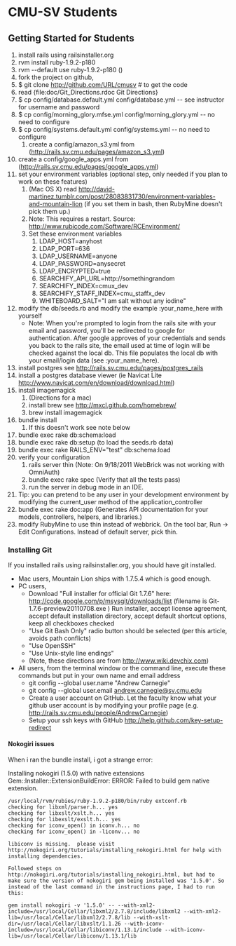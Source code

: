 CMU-SV Students
===============

## Getting Started for Students
1. install rails using railsinstaller.org        
1. rvm install ruby-1.9.2-p180
1. rvm --default use ruby-1.9.2-p180  ()
1. fork the project on github,
1. $ git clone http://github.com/URL/cmusv # to get the code
1. read {file:doc/Git_Directions.rdoc Git Directions}
1. $ cp config/database.default.yml config/database.yml -- see instructor for username and password
1. $ cp config/morning_glory.mfse.yml config/morning_glory.yml -- no need to configure
1. $ cp config/systems.default.yml config/systems.yml -- no need to configure
    1. create a config/amazon_s3.yml from (http://rails.sv.cmu.edu/pages/amazon_s3.yml)
1. create a config/google_apps.yml from (http://rails.sv.cmu.edu/pages/google_apps.yml)
1. set your environment variables (optional step, only needed if you plan to work on these features)
   1. (Mac OS X) read http://david-martinez.tumblr.com/post/28083831730/environment-variables-and-mountain-lion (if you set them in bash, then RubyMine doesn't pick them up.)
   1. Note: This requires a restart. Source: http://www.rubicode.com/Software/RCEnvironment/
   1. Set these environment variables
      1. LDAP_HOST=anyhost
      1. LDAP_PORT=636
      1. LDAP_USERNAME=anyone
      1. LDAP_PASSWORD=anysecret
      1. LDAP_ENCRYPTED=true
      1. SEARCHIFY_API_URL=http://somethingrandom
      1. SEARCHIFY_INDEX=cmux_dev
      1. SEARCHIFY_STAFF_INDEX=cmu_staffx_dev
      1. WHITEBOARD_SALT="I am salt without any iodine"
1. modify the db/seeds.rb and modify the example :your_name_here with yourself
    * Note: When you're prompted to login from the rails site with your email and password, you'll be redirected to google for authentication. After google approves of your credentials and sends you back to the rails site, the email used at time of login will be checked against the local db. This file populates the local db with your email/login data (see :your_name_here).
1. install postgres see http://rails.sv.cmu.edu/pages/postgres_rails
1. install a postgres database viewer (ie Navicat Lite http://www.navicat.com/en/download/download.html)
1. install imagemagick
   1. (Directions for a mac)
   1. install brew see http://mxcl.github.com/homebrew/  
   1. brew install imagemagick
1. bundle install      
   1. If this doesn't work see note below
1. bundle exec rake db:schema:load
1. bundle exec rake db:setup (to load the seeds.rb data)
1. bundle exec rake RAILS_ENV="test" db:schema:load
1. verify your configuration
   1. rails server thin  (Note: On 9/18/2011 WebBrick was not working with OmniAuth)
   1. bundle exec rake spec  (Verify that all the tests pass)
   1. run the server in debug mode in an IDE.
1. Tip: you can pretend to be any user in your development environment by modifying the current_user method of the application_controller
1. bundle exec rake doc:app (Generates API documentation for your models, controllers, helpers, and libraries.)
1. modify RubyMine to use thin instead of webbrick. On the tool bar, Run -> Edit Configurations. Instead of default server, pick thin.

### Installing Git
If you installed rails using railsinstaller.org, you should have git installed. 

* Mac users, Mountain Lion ships with 1.7.5.4 which is good enough.
* PC users,
   * Download "Full installer for official Git 1.7.6" here: http://code.google.com/p/msysgit/downloads/list (filename is Git-1.7.6-preview20110708.exe )
Run installer, accept license agreement, accept default installation directory, accept default shortcut options, keep all checkboxes checked
   * "Use Git Bash Only" radio button should be selected (per this article, avoids path conflicts)
   * "Use OpenSSH"
   * "Use Unix-style line endings"
   * (Note, these directions are from http://www.wiki.devchix.com)
* All users, from the terminal window or the command line, execute these commands but put in your own name and email address
   * git config --global user.name "Andrew Carnegie"
   * git config --global user.email andrew.carnegie@sv.cmu.edu
   * Create a user account on GitHub. Let the faculty know what your github user account is by modifying your profile page (e.g. http://rails.sv.cmu.edu/people/AndrewCarnegie)
   * Setup your ssh keys with GitHub http://help.github.com/key-setup-redirect       

#### Nokogiri issues

When i ran the bundle install, i got a strange error: 

Installing nokogiri (1.5.0) with native extensions 
Gem::Installer::ExtensionBuildError: ERROR: Failed to build gem native extension.

    /usr/local/rvm/rubies/ruby-1.9.2-p180/bin/ruby extconf.rb 
    checking for libxml/parser.h... yes
    checking for libxslt/xslt.h... yes
    checking for libexslt/exslt.h... yes
    checking for iconv_open() in iconv.h... no
    checking for iconv_open() in -liconv... no
 
    libiconv is missing.  please visit http://nokogiri.org/tutorials/installing_nokogiri.html for help with installing dependencies.

    Followed steps on  http://nokogiri.org/tutorials/installing_nokogiri.html, but had to make sure the version of nokogiri gem being installed was '1.5.0'. So instead of the last command in the instructions page, I had to run this:

    gem install nokogiri -v '1.5.0' -- --with-xml2-include=/usr/local/Cellar/libxml2/2.7.8/include/libxml2 --with-xml2-lib=/usr/local/Cellar/libxml2/2.7.8/lib --with-xslt-dir=/usr/local/Cellar/libxslt/1.1.26 --with-iconv-include=/usr/local/Cellar/libiconv/1.13.1/include --with-iconv-lib=/usr/local/Cellar/libiconv/1.13.1/lib

